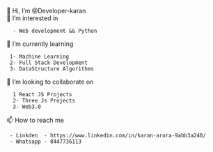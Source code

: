  👋 Hi, I’m @Developer-karan     
 👀 I’m interested in     
 
      - Web development && Python
 🌱 I’m currently learning          
     
     1- Machine Learning
     2- Full Stack Development
     3- DataStructure Algorithms
 💞️ I’m looking to collaborate on     
 
      1 React JS Projects
      2- Three Js Projects
      3- Web3.0    
 📫 How to reach me     
 
     - Linkden  - https://www.linkedin.com/in/karan-arora-9abb3a240/     
     - Whatsapp - 8447736113     

<!---
Developer-karan-projects/Developer-karan-projects is a ✨ special ✨ repository because its `README.md` (this file) appears on your GitHub profile.
You can click the Preview link to take a look at your changes.
--->
